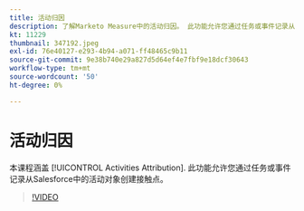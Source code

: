 ```yaml
---
title: 活动归因
description: 了解Marketo Measure中的活动归因。 此功能允许您通过任务或事件记录从Salesforce中的活动对象创建接触点。
kt: 11229
thumbnail: 347192.jpeg
exl-id: 76e40127-e293-4b94-a071-ff48465c9b11
source-git-commit: 9e38b740e29a827d5d64ef4e7fbf9e18dcf30643
workflow-type: tm+mt
source-wordcount: '50'
ht-degree: 0%

---
```


# 活动归因

本课程涵盖 [!UICONTROL Activities Attribution]. 此功能允许您通过任务或事件记录从Salesforce中的活动对象创建接触点。

>[!VIDEO](https://video.tv.adobe.com/v/347192/?quality=12&learn=on)
